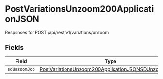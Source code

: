 # PostVariationsUnzoom200ApplicationJSON

Responses for POST /api/rest/v1/variations/unzoom


## Fields

| Field                                                                                                                                   | Type                                                                                                                                    | Required                                                                                                                                | Description                                                                                                                             |
| --------------------------------------------------------------------------------------------------------------------------------------- | --------------------------------------------------------------------------------------------------------------------------------------- | --------------------------------------------------------------------------------------------------------------------------------------- | --------------------------------------------------------------------------------------------------------------------------------------- |
| `sdUnzoomJob`                                                                                                                           | [PostVariationsUnzoom200ApplicationJSONSDUnzoomOutput](../../models/operations/postvariationsunzoom200applicationjsonsdunzoomoutput.md) | :heavy_minus_sign:                                                                                                                      | N/A                                                                                                                                     |